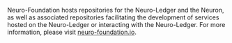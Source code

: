 Neuro-Foundation hosts repositories for the Neuro-Ledger and the Neuron, as well as associated repositories facilitating the development of services hosted on the Neuro-Ledger or interacting with the Neuro-Ledger.
For more information, please visit [neuro-foundation.io](https://neuro-foundation.io/).
